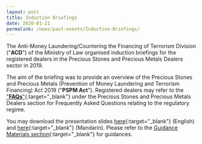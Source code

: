 ```yaml
---
layout: post
title: Induction Briefings
date: 2020-01-21
permalink: /news/past-events/Induction-Briefings/
---
```

The Anti-Money Laundering/Countering the Financing of Terrorism Division ("**ACD**") of the Ministry of Law organised induction briefings for the registered dealers in the Precious Stones and Precious Metals Dealers sector in 2019. 

The aim of the briefing was to provide an overview of the Precious Stones and Precious Metals (Prevention of Money Laundering and Terrorism Financing) Act 2019 ("**PSPM Act**"). Registered dealers may refer to the ["**FAQs**"](https://va.ecitizen.gov.sg/cfp/customerPages/mlaw/explorefaq.aspx){:target="_blank"} under the Precious Stones and Precious Metals Dealers section for Frequently Asked Questions relating to the regulatory regime.

You may download the presentation slides [here](/images/IB_Slides_English_20191217_Final.pdf){:target="_blank"} (English) and [here](/images/IB_Slides_Chinese_20200219.pdf){:target="_blank"} (Mandarin). Please refer to the [Guidance Materials section](/guidance-materials/){:target="_blank"} for guidances.
